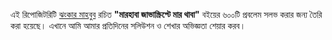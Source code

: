 এই রিপোজিটরিটি [ঝংকার মাহবুব](https://github.com/jhankarmahbub) রচিত **"মারহাবা জাভাস্ক্রিপ্টে মার থাবা"** বইয়ের ৬০০টি প্রবলেম সলভ করার জন্য তৈরি করা হয়েছে। এখানে আমি আমার প্রতিদিনের সলিউশন ও শেখার অভিজ্ঞতা শেয়ার করব।